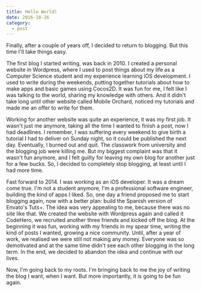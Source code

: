 ```yaml
---
title: Hello World!
date: 2016-10-26
category:
  - post
---
```

Finally, after a couple of years off, I decided to return to blogging. But this time I'll take things easy.
<!-- more -->

The first blog I started writing, was back in 2010. I created a personal website in Wordpress, where I used to post things about my life as a Computer Science student and my experience learning iOS development. I used to write during the weekends, putting together tutorials about how to make apps and basic games using Cocos2D. It was fun for me, I felt like I was talking to the world, sharing my knowledge with others. And it didn't take long until other website called Mobile Orchard, noticed my tutorials and made me an offer to write for them.

Working for another website was quite an experience, it was my first job. It wasn't just me anymore, taking all the time I wanted to finish a post, now I had deadlines. I remember, I was suffering every weekend to give birth a tutorial I had to deliver on Sunday night, so it could be published the next day. Eventually, I burned out and quit. The classwork from university and the blogging job were killing me. But my biggest complaint was that it wasn't fun anymore, and I felt guilty for leaving my own blog for another just for a few bucks. So, I decided to completely stop blogging, at least until I had more time.

Fast forward to 2014. I was working as an iOS developer. It was a dream come true. I'm not a student anymore, I'm a professional software engineer, building the kind of apps I liked. So, one day a friend proposed me to start blogging again, now with a better plan: build the Spanish version of Envato's Tuts+. The idea was very appealing to me, because there was no site like that. We created the website with Wordpress again and called it CodeHero, we recruited another three friends and kicked off the blog. At the beginning it was fun, working with my friends in my spear time, writing the kind of posts I wanted, growing a nice community. Until, after a year of work, we realised we were still not making any money. Everyone was so demotivated and at the same time didn't see each other blogging in the long term. In the end, we decided to abandon the idea and continue with our lives.

Now, I'm going back to my roots. I'm bringing back to me the joy of writing the blog I want, when I want. But more importantly, it is going to be fun again.
